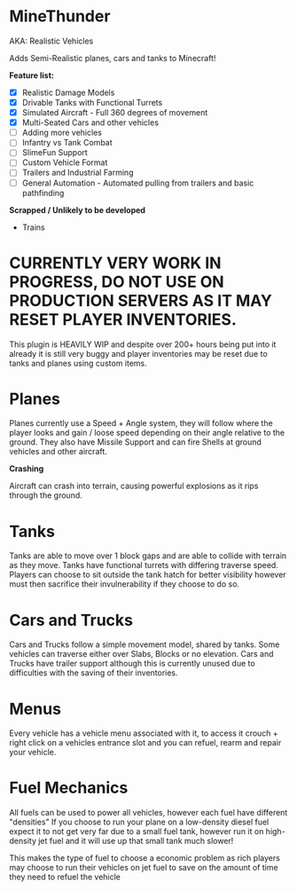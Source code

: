 # MineThunder
AKA: Realistic Vehicles

Adds Semi-Realistic planes, cars and tanks to Minecraft!

**Feature list:** 
- [x] Realistic Damage Models
- [x] Drivable Tanks with Functional Turrets
- [x] Simulated Aircraft - Full 360 degrees of movement
- [x] Multi-Seated Cars and other vehicles
- [ ] Adding more vehicles 
- [ ] Infantry vs Tank Combat 
- [ ] SlimeFun Support 
- [ ] Custom Vehicle Format 
- [ ] Trailers and Industrial Farming
- [ ] General Automation - Automated pulling from trailers and basic pathfinding

**Scrapped / Unlikely to be developed**
- Trains

# CURRENTLY VERY WORK IN PROGRESS, DO NOT USE ON PRODUCTION SERVERS AS IT MAY RESET PLAYER INVENTORIES.
This plugin is HEAVILY WIP and despite over 200+ hours being put into it already it is still very buggy and player inventories may be reset due to tanks and planes using custom items.

# Planes
Planes currently use a Speed + Angle system, they will follow where the player looks and gain / loose speed depending on their angle relative to the ground.
They also have Missile Support and can fire Shells at ground vehicles and other aircraft.

**Crashing**

Aircraft can crash into terrain, causing powerful explosions as it rips through the ground.

# Tanks
Tanks are able to move over 1 block gaps and are able to collide with terrain as they move.
Tanks have functional turrets with differing traverse speed.
Players can choose to sit outside the tank hatch for better visibility however must then sacrifice their invulnerability if they choose to do so.

# Cars and Trucks
Cars and Trucks follow a simple movement model, shared by tanks.
Some vehicles can traverse either over Slabs, Blocks or no elevation. 
Cars and Trucks have trailer support although this is currently unused due to difficulties with the saving of their inventories. 

#  Menus
Every vehicle has a vehicle menu associated with it, to access it crouch + right click on a vehicles entrance slot and you can refuel, rearm and repair your vehicle.

# Fuel Mechanics
All fuels can be used to power all vehicles, however each fuel have different "densities"
If you choose to run your plane on a low-density diesel fuel expect it to not get very far due to a small fuel tank, however run it on high-density jet fuel and it will use up that small tank much slower!

This makes the type of fuel to choose a economic problem as rich players may choose to run their vehicles on jet fuel to save on the amount of time they need to refuel the vehicle
